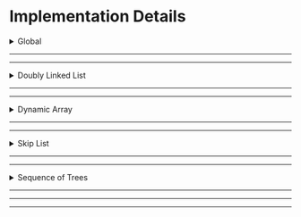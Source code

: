 # Implementation Details

<details>
<summary>Global</summary>

### Global Implementation

Global types and functions were used to make certain conventions consistent across all the list types.

#### Type: `LENGTH` (`size_t`)
This type is used for values that represent the length of something, whether it be the size of the list, an index, or a counter based on the size/index.

#### Type: `DATA` (`int64_t`)
This type is used for values that represent the data that the list holds.

#### Function: `TEST_elements(list) -> n, seq`
This is used by the Unit Tester to check for correctness against the true raw sequence of `DATA` values of the list (unaffected by reversal flags), WITHOUT using `get` or any other operation.\
For this reason, the implementer must absolutely make sure that it works correctly for any `n` and `seq`, so that there is no confusion on if it's the executed operation that failed, or if it's `TEST_elements` that's the culprit.

#### Function: `TEST_internal(list) -> bool`
This is used by the Unit Tester to check if any internal testing was successful. The implementer of the list can put any test within this function, as long as it returns either `true` or `false` to determine if the test was successful or not.\
For example, the Sequence of Trees implementation tests for the required sequence of k's for each tree to be a concatenation of strictly increasing, and then strictly decreasing types. It will return `false` if it fails to satisfy this test at any point.

#### Function: `TEST_reversed(list) -> bool`
This is used by the Unit Tester to check if the list is reversed. The implementer must return their reversal flag in this function. Since all lists aim for $$O(1)$$ time complexity for `reverse`, this can apply to all lists.

</details>

<hr>
<hr>

<details>
<summary>Doubly Linked List</summary>

## Doubly Linked List

### Summary
`Doubly-linked List` is one of the most common data structures that offers advantages over the others. It is an extension to `Singly-linked List` but instead of being a one-way traversal, doubly-linked List provides a two-way connection from front to back and vice-versa.

<hr>

<details>
<summary>Structs</summary>

#### Struct: `List`
A **doubly-linked list** being an extension of the singly-linked list inherits the same pointer referencing to `head` but with additional `tail` which is the leftmost `ListNode` and rightmost `ListNode` respectively.
The struct also have a field `size` that stores the size `n` of the list.
Lastly, the struct also have a (`boolean`) field `reversed` that flags whether the `reverse` function is called.
This property allows the implementation to have an $O(1)$ worst-case time complexity for its `reverse` operation.

#### Struct: `ListNode`
This represents the doubly-linked list node for the `List`.
It has `left` pointer that references to the previous `ListNode` and `right` pointer which references to the next adjacent `ListNode`.
Moreover, each `ListNode` has its corresponding `DATA` field `val` that stores the value of the said node.

<hr>
</details>

<details>
<summary>Initializer</summary>

### Operation: `MAKE`

#### Helper: `initList()`
It allocates memory for the `List: l` using `malloc()`.
It initially points `head` and `tail` pointers  to `NULL`. Moreover, it sets `reversed` and `size` to `bool: false` and `LENGTH: 0`  respectively.\
Lastly it returns the initialized `List: l` to the caller.

#### Main: `*make(n, seq) -> list`
This is the main operation of `Make`. It aims to create a working doubly-linked list out of a passed `sequence` with size `n`. 
Returns `List` once passed with arguments and called.

<hr>
</details>

<details>
<summary>Flags/List Info</summary>

### Operation: `reverse(l)`
Reversing a `list` with `n` elements will take time complexity of $O(n)$. Hence, the group found an elegant way of achieving the `reverse` operation at $O(1)$.\
Instead this function will **toggle** the (`boolean`) field in `List` called `reversed`.
It simply flips the `reversed` flag for the other operations to appropriately use, resulting in $O(1)$ worst case time complexity for this operation.\

### Operation: `size(l) -> LENGTH`
It simply returns a `LENGTH` which is the current `size: n` of the `list`.

### Operation: `empty(l) -> bool`
It simply returns `bool` that checks whether the `list` has no elements or has `size == 0`.

<hr>
</details>

<details>
<summary>Getters/Setters</summary>

### Operation: `get(l, i) -> DATA`
This operation traverses the `List` from left to right until the target index `i` is found, returning the `DATA` of the `ListNode` found. If reversed it will the `head` will be the right and `tail` will be the left, hence right to left traversal.

### Operation: `set(l, i, v)`
Similar traversal with the `get(l, i)` operation but instead of returning a `DATA`, it will change the current `value` of the `ListNode` found in the index `i` with `v`. If reversed it will the `head` will be the right and `tail` will be the left, hence right to left traversal.

### Operation: `peek_left(l) -> DATA`
This simply returns the leftmost `DATA` of the `ListNode`. If reversed it will return the rightmost `DATA` of the `ListNode` instead.

### Operation: `peek_right(l) -> DATA`
This simply returns the rightmost `DATA` of the `ListNode`. If reversed it will return the leftmost `DATA` of the `ListNode` instead.

<hr>
</details>

<details>
<summary>Insertions/Deletions</summary>

### Operation: `pop_left(l) -> bool`
This operation **deletes** the leftmost `ListNode` of the `List` by disconnecting the `ListNode` at index `i = 0` and reconnecting the **next node** left pointer to NULL. It will also update the `head` of the `List` hence making **next node** be the new leftmost `ListNode`. If reversed it will make use of **prev node** instead and update the `tail` of the `List`.

### Operation: `pop_right(l) -> bool`
This operation **deletes** the rightmost `ListNode` of the `List` by disconnecting the `ListNode` at index `i = 0` and reconnecting the **prev node** right pointer to NULL. It will also update the `tail` of the `List` hence making **prev node** be the new leftmost `ListNode`. If reversed it will make use of **prev node** instead and update the `tail` of the `List`.

### Operation: `push_left(l, v)`
This operation **insert** a new `ListNode` to the `List` by updating the left pointer of the leftmost node to the **new node** and updating it as the new `head` of the list. If reversed, it will update the right pointer of the righmost node and change its new `tail` to the **new node**.

### Operation: `push_right(l, v)`
This operation **insert** a new `ListNode` to the `List` by updating the right pointer of the rightmost node to the **new node** and updating it as the new `tail` of the list. If reversed, it will update the left pointer of the leftmost node and change its new `head` to the **new node**.

> [!NOTE]
> `node *store = !(l->reversed) ? curr->right : curr->left; `
> `curr->right` pertains to **next node**
> `curr->left` pertains to **prev node**

<hr>
</details>


<hr>
</details>

<hr>
<hr>

<details>
<summary>Dynamic Array</summary>
TODO
</details>

<hr>
<hr>

<details>
<summary>Skip List</summary>

### Summary

`Skip List` is a unique data structure that is a combination of a `List` and `Linked-list`. With this, it benefits from the advantages of the two data structures. Namely, the `update` operation of a `Linked-List` with time complexity of $O(1)$ and a search operation of $O(logn)$ from a `List`. Its bottomost level or commonly known as **Level 0** is the `Normal Lane`. `Normal Lane` is just a `Doubly-linked list` that has **all** the elements in list of `size: n` while the levels above it is the `Express Lane` that contains **only the subset** of elements below it.\
`Express Lanes` offers faster travesal given that it skips nodes per level. Its level promotion is dependent on the probability `p` which in our case is `1/2`, flipping **heads** _promotes_ the current node, and flipping **tails** just _maintains_ its current height. 

<hr>

<details>
<summary>Structs</summary>

#### Struct: `SkipList`
Represents the main overarching list for this ADT.
The **Level 0** of the `SkipList` is just a `Linked-list` where in our use-case is a `Doubly-linked list`. In addition, it contains all elements in the `SkipList` while the succeeding levels above it is the subset of the elements found in **Level 0** varying dependent on the probability `p`.

#### Struct: `SkipNode`
Represents the connected elements in the `SkipList`.
Each `SkipNode` has `left` pointer that references to the previous **existing node**, if there is no node in the left side then it will be connected to the `headSentinel` instead.
Its `right` pointer points to the `next` **existing node**, if no node then it will be connected to the `tailSentinel` instead.
It also has `below` pointer that points to the **existing node** beneath it.\
Moreover, since the sentinels, `headSentinel` and `tailSentinel` are also `SkipNodes` there is an additional field (`boolean`) field `isSentinel` that is set `false` if it is not pertaining to the sentinels and `true` otherwise.
Lastly, each `SkipNode` have `DATA` field that stores the value of the node, and `LENGTH` field `width` that acts as the offset from left to right.

#### Struct: `Levellist`
Represents a list that stores each `levels` present in the `SkipList`.\
To keep track of the **`HEADER`** (where the `SkipList` starts), it has two _(2)_ pointers that points to the `top` and `bottom`.
`top` level pertains to the topmost level and `bottom` level always pertains to the **Level 0**.

#### Struct: `Level`
It has two _(2)_ pointers `up` and `down` that helps navigates the _succeeding_ and _preceeding_ levels in vertical direction.\
Each levels have `SkipNode` fields `headSentinel` and `tailSentinel` representing the leftmost sentinel and rightmost sentinel respectively.\
It also has field `cachedRightWidth` that stores the width of the right elements given that the _`Indexable Skip-list`_ reads offset each nodes from left to right.\ 

#### Struct: `LevelRecordsList`
It stores the `head` and `tail` of a `LevelRecord`.

#### Struct: `LevelRecord`
It is a doubly-linked list that keeps track of the level heights of each `SkipNode`.
It has field `Level` named `topLevel` that stores the highest level achieved by each node. 

<hr>
</details>

<details>
<summary>Initializer</summary>

### Operation: `MAKE`
#### Helper: `_capHeight(n) -> LENGTH`
The group decides to dynamically resize the `maxHeight` of the SkipList based on the `size: n`. `_capHeight` will always be called whenever you _insert_ or _delete_ a `SkipNode` from the `SkipList`. To make sure that it satisfies the $$O(\log_2(n))$$, the function will return `(LENGTH)ceil(log2(n))` it has `LENGTH` typecast in order to prevent it from being a `non-integer`. 

> [!NOTE]  
> Recall that the height of a skip list is $$O(\log_2(n))$$.

#### Helper: `_makeNode(v) -> SkipNode`
It initializes the newly created `SkipNode`.\
It allocates memory for the **newNode** and initially points its `right`, `left`, and `below` pointers to **_NULL_**.\
Make also sets the (`boolean`) `isSentinel` default to **false**, while `width` to **0** and `val` to the passed argument `v`.

#### Helper: `_makeLevel() -> Level`
It initializes a new `Level` once called.\
It allocates memory for the **newLevel** and initially points its `up` and `down` pointers to **_NULL_**.\
This also creates new sentinels for the specific level hence, allocating memory to `headSentinel` and `tailSentinel` while initializing its respective pointers.\

#### Helper: `_initSkipList() -> SkipList`
This initializes the `SkipList` proper.\
It allocates memory for the fields `LevelList` and `LevelRecordsList` while also setting its pointers to **_NULL_**.\
It initially sets the values of `leftmost`, `rightmost`, `currHeight`, and `size` to the `LENGTH: 0`. 

#### Main: `make(n, seq) -> SkipList`
This main operation aims to create a `SkipList` from a `sequence` with `size: n`.\
In order to make the `rand()` work in probability for every run, it first calls `srand(time(NULL))` controlling the choice of seed.
It iterates over the sequence and makes use of the function `push_right()` to insert the `SkipNodes` to the `SkipList`.

<hr>
</details>

<details>
<summary>Flags/List Info</summary>

### Operation: `reverse(l)`
Reversing a `list` with `n` elements will take time complexity of $O(1)$. Hence, the group found an elegant way of achieving the `reverse`.\
Instead this function will **toggle** the (`boolean`) field in `SkipList` called `reversed`.
It simply flips the `reversed` flag for the other operations to appropriately use, resulting in $O(1)$ worst case time complexity for this operation.\

### Operation: `size(l) -> LENGTH`
It simply returns a `LENGTH` which is the current `size: n` of the `SkipList`.

### Operation: `empty(l) -> bool`
It simply returns `bool` that checks whether the `SkipList` has no elements or has `size == 0`.

<hr>
</details>

<details>
<summary>Getters/Setters</summary>

### Operation: `GET/SET/PEEK_*`

#### Helper: `_getNode(l, target, fromSet, v) -> SkipNode`
This helper aims to search for the specific `SkipNode` at target index `i`.\
It has two _(2)_ loop iteration:

1. **Sentinel Phase**
- This is the first while loop, it traverses the `SkipList` from `**HEADER**` until it gets out of the non-sentinel `SkipNode`.\

2. **Main Traversal Phase**
- This is the second while loop, once it gets out of the sentinel node, it will start traversing to the `SkipNodes` until the target `i` is found.\

> [WHY?]  
> Q: _"Why do we need the `Sentinel Phase`?"_\
> A: In `Indexable SkipList` we only count the widths of the non-sentinel SkipNodes. Recall that sentinel nodes doesn't represent any meaningful data (can be `INT_MAX`, `INT_MIN`, `-1`, `+-inf`, etc.) and only acts as the "boundary" of a program.

#### Main: `get(l, i) -> DATA`
If $0 \leq i < n$ is not satisfied, then it simply returns $0$.\
It utilizes the `_getNode`, once the `SkipNode` at target `i` is found it would read the `DATA` from it and returns the `val`.

#### Main: `set(l, i, v)`
If $0 \leq i < n$ is not satisfied, then it simply returns $0$.\
It utilizes the `_getNode`, once the `SkipNode` at target `i` is found it would replace the `val` of `SkipNode` with `DATA: v`.

#### Main: `peek_left(l) -> DATA`
This simply returns the leftmost `DATA` of the `SkipNode`. If `reversed` is toggled **ON** it would return the rightmost `DATA` instead.

#### Main: `peek_right(l) -> DATA`
This simply returns the rightmost `DATA` of the `SkipNode`. If `reversed` is toggled **ON** it would return the leftmost `DATA` instead.

<hr>
</details>

<details>
<summary>Insertions/Deletions</summary>

### Operation: `PUSH_*`, `POP_*`

#### Helpers: `_flipCoin() -> bool`
This simulates the flipping of the coin given that it has a probability of `p = frac{1}{2}`. It utilizes `rand()` function, the rand function will get random integer value from the max threshold `RAND_MAX = 2147483647`. the comparison is based off the following:

1. **Heads**
- If `rand() > RAND_MAX / 2` it will return `true`. 
2. **Tails**
- If `rand() <= RAND_MAX / 2` it will return `false`. 

#### Helpers: `_promoteLevel(l, fromRight) -> Level`
Useful helper function that is called whenever inserting `SkipNodes` to the `SkipList`. 

It has while loop that iterates as long as it satisfied the condition: `l->currHeight < l->maxHeight && _flipCoin() == true` since, the skipList aims to make new Level above the current level whenever the flipping of coin lands heads otherwise it just maintains its current level.\
Inside the iteration, it checks first if the current level of the `SkipNode` is the topmost, since you can only _makeLevel whenever your skipNode is at the top. It cannot add between levels. Moreover, it also updates the `cachedRightWidth` whenever promoteLevel is called by `push_right`.

After the first `if` condition it will now go update its pointers and go up to the newly created level. In this level you create newNode that will be inserted just above the current node. 

#### Helpers: `_demoteLevel(l, currLevel, fromRight)`
Unlike the` _promoteLevel` it will do the reverse of promoting the level by pruning the level instead, hence the name.

Once called it starts from **HEADER** and traverse from up to down. It has a condition to check whether the current level is empty or not. If it is empty it will change the pointer of the current level and the next level before freeing the current topmost level, to ensure safety of updating the status of skip-list.

#### Helpers: `_push_left_base(l, v)`
This is the "true" `push_left` operation, unaffected by the `reversed` flag.\
Before inserting the newNode, it undergoes a series of checks to update the variables relating to the `size` and `width` of the `SkipList`\
It updates the maxHeight by calling `_capHeight` given that inserting an element increases the `size: n`.\

Before inserting, we must update the `width` of the leftmost node from **level 0** to the topmost. 

It will restart to **level 0**, and allocate memory for the newNode. Recall that at **level 0** it contains all of the elements hence when inserting you always add first at the **level 0** and the progress up. After inserting newNode to the **level 0** it calls `_promoteLevel` to check whether the newly added node is applicable to increase level or not. After that it will also update the level recorder to track the height attained by the newNode.

#### Helpers: `_push_right_base(l, v)`
A mirror of `_push_right_base`.\
This is the "true" `push_right` operation, unaffected by the `reversed` flag.\
Before inserting the newNode, it undergoes a series of checks to update the variables relating to the `size` and `width` of the `SkipList`\
It updates the maxHeight by calling `_capHeight` given that inserting an element increases the `size: n`.\

Before inserting, we must update the `width` of the rightmost node from **level 0** to the topmost. 

It will restart to **level 0**, and allocate memory for the newNode. Recall that at **level 0** it contains all of the elements hence when inserting you always add first at the **level 0** and the progress up. After inserting newNode to the **level 0** it calls `_promoteLevel` to check whether the newly added node is applicable to increase level or not. After that it will also update the level recorder to track the height attained by the newNode.


#### Helpers: `_pop_left_base(l) -> bool`
This is the "true" `pop_left` operation, unaffected by the `reversed` flag.\
if the `size == 0` or `SkipList` is `empty` then it would immediately return `false` since we cannot pop an empty list. 

Before removing a `SkipNode` from the `SkipList`, the operation checks first and updates necessary variables including `size`. Since, removing an element decreases the size of the list it also calls the `_capHeight` function to dynamically resize. 

After all the necessary updates, we will now call `_demoteLevel` to check whether we can prune the level or not.

After that we will now finally update the `widths` in this case we are decrementing the width for the leftmost node. Finally, returns `true` if successfully popped an element.


#### Helpers: `_pop_right_base(l) -> bool`
A mirror of `_pop_right_base`.
This is the "true" `pop_right` operation, unaffected by the `reversed` flag.\
if the `size == 0` or `SkipList` is `empty` then it would immediately return `false` since we cannot pop an empty list. 

Before removing a `SkipNode` from the `SkipList`, the operation checks first and updates necessary variables including `size`. Since, removing an element decreases the size of the list it also calls the `_capHeight` function to dynamically resize. 

After all the necessary updates, we will now call `_demoteLevel` to check whether we can prune the level or not.

After that we will now finally update the `cachedRightWidth` for the rightmost node. Finally, returns `true` if successfully popped an element.


#### Main: `push_left(list, v)`
Calls `_push_left_base` (or `_push_right_base` if `reversed` flag is enabled.)

#### Main: `push_right(list, v)`
Calls `_push_right_base` (or `_push_left_base` if `reversed` flag is enabled.)

#### Main: `pop_left(list)`
Calls `_pop_left_base` (or `_pop_right_base` if `reversed` flag is enabled.)

#### Main: `pop_right(list)`
Calls `_pop_right_base` (or `_pop_left_base` if `reversed` flag is enabled.)

<hr>
</details>

<hr>
</details>


<hr>
<hr>

<details>
<summary>Sequence of Trees</summary>

## Sequence of Trees

### Summary

The Perfect Binary Trees are represented by the struct PTree, which is a modified Segment Tree-esque data structure with a special property of having implicit bounds. For this reason, I also like to call it a Phantom Segment Tree (Phantom Index-Segment Tree), or PTree for short, as the bounds are only revealed once the list and trees are traversed with get/set operations.

<hr>

<details>
<summary>Structs</summary>

#### Struct: `PTreeList`
Represents the main overarching list for this ADT.\
It is a doubly-linked-list that holds the Perfect Binary Trees, with the `head` and `tail` pointers to a `PTreeListNode`.\
It records the true length of the list `n` (which is also the total number of leaf nodes across all trees.)\
It has a `reversed` (`boolean`) flag which allows it to have $O(1)$ worst case for its `reverse` operation.\
It also holds the `DATA` values `leftmost` and `rightmost`, for $O(1)$ worst case for its `peek_left` and `peek_right` operation. These can be affected by the `set`, `push_*`, `pop_*` operations.

#### Struct: `PTreeListNode`
Represents a simple doubly-linked-list node for `PTreeList`.\
It has pointers to the previous and next `PTreeListNode`.\
It holds a single value `ptree` (`PTree`).

#### Struct: `PTree`
Represents a Perfect Binary Tree.\
It records its own `k` value (its type), and also the `l` for number of leaf nodes it has. Mathematically, $2^k = l$\
It has a pointer to its root `PTreeNode`.

#### Struct: `PTreeNode`
Represents a node of `PTree`.\
It has the discriminator flag `leaf` (`boolean`).\
With `leaf` it uses `union` to determine whether it holds a `DATA` value and nothing else, or only the `left` and `right` pointers to its children, for saving up memory.

<hr>
</details>




<details>
<summary>Initializer</summary>

### Operation: `MAKE`


#### Helper: `_getGreatestPowerOfTwo(number) -> exponent, k`
This helper function aims to get the greatest power of two as well as its exponent, obtainable for a given number without exceeding it. For example, with $n=22$,
its greatest power of two is $2^4==16$, because $2^5=32$ which exceeds it.\
It utilizes bitshifting for quick exponents.

#### Helper: `_constructPTreeNodesFromRange(sequence, offset, lowerBound, upperBound) -> PTreeNode`
A recursive function that constructs a Perfect Binary Tree from the root, with the leaves accurately representing a subsequence of the given sequence.
Once it reaches the leaves, it gets the appropriate value from the sequence, along with `offset` (if it's in a different part of the sequence).\
For example, we have a sequence of

$$\{0, 1, 2, 3, 4, 5, 6, 7, 8, 9, 10, 11\}$$

which is of length $12$.
If we want to get a `PTree` of type $3$ with the leaves from indices $4$ to $11$, then we call the helper function with:

$$\text{lowerBound} = 0$$


$$\text{upperBound} = 7$$

(since the length is $2^3 = 8$). We also specify

$$\text{offset} = 4$$

since the subsequence starts from index $4$.
Then after the recursive calls, the resulting leaves would be

$$\{4, 5, 6, 7, 8, 9, 10, 11\}$$

Then, the caller receives the root node.\
The reason this is by design is that there's no need to have a separate driver code for this recursive function to call the appropriate bounds. Simply always provide $lowerBound = 0$, and then specify $upperBound = 2^k$, and it will immediately start shifting indices and constructing its children without more helper function bloat.

#### Helper: `_constructPTrees(n, seq) -> head, tail`
The point of this helper is to represent `n` as distinct powers of two, from highest to lowest.\
It achieves this by repetitively using `_getGreatestPowerOfTwo` and constructing a `PTree` for each remaining subsequence using `_constructPTreeNodesFromRange`, until it exhausts the entire sequence.
After everything, it gives the caller the appropriate doubly-linked-list from `head` to `tail`.

#### Main: `make(n, seq) -> list`
With these helper functions, `make` can finally construct the list.\
It initializes the members `n`, `reversed`, `leftmost`, and `rightmost` appropriately.\
Then, since the datatype of `LENGTH` is unsigned, it only calls `_constructPTrees` if $n > 0$, and initializes the appropriate `head` and `tail` members.

<hr>
</details>

<details>
<summary>Flags/List Info</summary>


### Operation: `SIZE`
#### Main: `size(list) -> LENGTH`
It simply returns the `n` member of the list, representing its current size.

### Operation: `EMPTY`
#### Main: `empty(list) -> bool`
It returns whether `n` is zero or not.

### Operation: `REVERSE`
#### Main: `reverse(list)`
It simply flips the `reversed` flag for the other operations to appropriately use, resulting in $O(1)$ worst case time complexity for this operation.
<hr>
</details>

<details>
<summary>Getters/Setters</summary>

### Operation: `GET`/`SET`/`PEEK_*`

#### Helper: `_getLeafNodeAtIndex(i) -> node`
The star of the show -- this helper function's goal is to return the appropriate leaf node for a given index `i`.\
Because the nodes themselves don't store their index, the function must calculate for the **"phantom"** index. That is, the function has to manually calculate the "offsets" and bounds themselves. In particular, it keeps track for `lowerBound` and `upperBound`.\
The calculations of these offsets and bounds are only done on the needed nodes instead of every single node in every single tree, so search is brought down to $O(logn)$.\
It utilizes the `l` member of the `PTree` to calculate for offsets along the doubly-linked-list (horizontal) as it traverses from left to right. Then, it shifts the current recorded `lowerBound` and `upperBound` as it traverses down the tree (vertical).\
The appropriate bounds are:

$$\text{LeftChild} = [lowerBound, mid]$$


$$\text{RightChild} = [mid+1, upperBound]$$


So we check if the index is in either one, and update the bounds appropriately.\
Note that this will always either result in a leaf node holding the `DATA` value, or `NULL`.\
And voila, we have found the correct leaf.\
With this helper function, we can now make:

#### Main: `get(list, i) -> DATA`
If $0 \leq i < n$ is not satisfied, then it simply returns $0$.\
It utilizes `_getLeafNodeAtIndex` to get the appropriate node, and returns its `DATA` value.\
The index is affected by the `reversed` flag to correct for reversal.

#### Main: `set(list, i, v)`
If $0 \leq i < n$ is not satisfied, then it simply returns.\
It utilizes `_getLeafNodeAtIndex` to get the appropriate node, and sets its `DATA` value to `v`.\
The index is affected by the `reversed` flag to correct for reversal.\
It also updates `leftmost` or `rightmost`, depending on whether the index rests on $0$ or $n-1$.

#### Main: `peek_left(list) -> DATA`
Returns `leftmost`, or `rightmost` if `reversed` flag is enabled.

#### Main: `peek_right(list) -> DATA`
Returns `rightmost`, or `leftmost` if `reversed` flag is enabled.

<hr>
</details>

<details>
<summary>Insertions/Deletions</summary>

### Operation: `PUSH_*`, `POP_*`

#### Helper: `_constructZeroPTree(v) -> tree`
The purpose of this helper function is to construct a `PTree` of type $0$, with the given `DATA` value as its root (leaf)'s value.\
This is useful for pushing a new value into the list.

#### Helpers:
**`_mergeNonDistinctPTreesToRight(list, start)`**\
**`_mergeNonDistinctPTreesToLeft(list, start)`**

Here we have helper functions for merging non-distinct `PTrees` together, split into two: one for merging to the left, and one for merging to the right.\
`PTrees` are non-distinct if their type `k` is the same, which means they can be combined into one greater power of two, improving the running time of the get/set operations, satisfying the concatenation of a strictly increasing and strictly decreasing sequence of $k$'s, and overall preventing the degenerate representation of $n$ trees of type $0$.\
It is inspired by binomial heap's merge operation.
Given a starting doubly-linked-list node, we proceed to the right (left),
and if our current `PTree`'s type is the same as the next `PTree`, then we construct a third `PTree` containing their two roots as children.
We know that this is of type $k+1$, and contains $l*2$ leaf nodes.\
We immediately stop if the next tree's type is distinct from the current tree, as we know that trees further than it are already distinct and satisfy the required k-concatenation.\
This helper function directly modifies the doubly-linked-list of the main list.

#### Helpers:
**`_cascadeRemovalLeft(list, start) -> subHead, subTail`**\
**`_cascadeRemovalRight(list, start) -> subHead, subTail`**

These are helper functions used by the `pop_*` operations.\
They are pretty much the opposite of the merge operations, split into two: one for cascading the right of the `PTree`, and one for cascading the left.\
We know that only the leftmost (rightmost) leaf of the target `PTree` is the one that needs to be removed.
So, its purpose is to "wrap open" the `PTree` back into a sequence of `PTrees`.\
It does this by snipping off the right (left) subtree and making it its own doubly-linked-list node sub-list.\
Then the other leftover left (right) child is deallocated and removed from the list entirely.
Each successive right (left) subtree is of type $$k-1$$ and $$l/2$$.\
After everything, it gives the caller the appropriate sublist of right-child (left-child) `PTrees`, with its own `subHead` and `subTail`.

#### Helper: `_peekABoo(list)`
A useful helper function for updating the `leftmost`/`rightmost` value after a modification of the list.\
A useful helper function for updating the `leftmost`/`rightmost` value after a modification of the list.\
It is useful for peek_left/peek_right operations.\
It does this by getting the leftmost (rightmost) `PTree` and traversing all the way to the leftmost (rightmost) leaf node, and finally updating the appropriate value.\
It does this for both `leftmost` and `rightmost` in each call.

#### Helper: `_push_left_base(list, v)`
This is the "true" `push_left` operation, unaffected by the `reversed` flag.\
It first calls `_constructZeroPTree` on the `DATA` value `v`, and pushes it to the head (left) of the doubly-linked-list.\
Then, it calls `_mergeNonDistinctPTreesToRight` on the new head of the list, to make sure it satisfies the required k-concatenation.\
Finally, it updates `leftmost` to the new value (and `rightmost` if the new `PTree` is also the tail).


#### Helper: `_push_right_base(list, v)`
A mirror of `_push_left_base`.\
This is the "true" `push_right` operation, unaffected by the `reversed` flag.\
It first calls `_constructZeroPTree` on the `DATA` value `v`, and pushes it to the tail (right) of the doubly-linked-list.\
Then, it calls `_mergeNonDistinctPTreesToLeft` on the new tail of the list, to make sure it satisfies the required k-concatenation.\
Finally, it updates `rightmost` to the new value (and `leftmost` if the new `PTree` is also the head).

#### Helper: `_pop_left_base(list)`
This is the "true" `pop_left` operation, unaffected by the `reversed` flag.\
It first checks if the leftmost `PTree` is of type $0$. If it is, then it simply removes that doubly-linked-list node from the list.\
If not, then it calls `_cascadeRemovalLeft` on the leftmost `PTree`, then pushes the new sublist to the head (left), and then finally calls `_mergeNonDistinctPTreesToRight` to fix any non-distinct types.\
In both cases, it calls `_peekABoo(list)` to update `leftmost` and `rightmost` appropriately.

#### Helper: `_pop_right_base(list)`
A mirror of `_pop_left_base`.\
This is the "true" `pop_right` operation, unaffected by the `reversed` flag.\
It first checks if the rightmost `PTree` is of type $0$. If it is, then it simply removes that doubly-linked-list node from the list.\
If not, then it calls `_cascadeRemovalRight` on the rightmost `PTree`, then pushes the new sublist to the tail (right), and then finally calls `_mergeNonDistinctPTreesToLeft` to fix any non-distinct types.\
In both cases, it calls `_peekABoo(list)` to update `leftmost` and `rightmost` appropriately.


#### Main: `push_left(list, v)`
Calls `_push_left_base` (or `_push_right_base` if `reversed` flag is enabled.)

#### Main: `push_right(list, v)`
Calls `_push_right_base` (or `_push_left_base` if `reversed` flag is enabled.)

#### Main: `pop_left(list)`
Calls `_pop_left_base` (or `_pop_right_base` if `reversed` flag is enabled.)

#### Main: `pop_right(list)`
Calls `_pop_right_base` (or `_pop_left_base` if `reversed` flag is enabled.)



<hr>
</details>




</details>

<hr>
<hr>
<hr>
